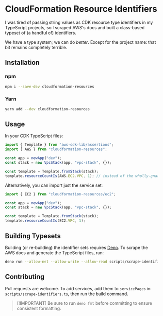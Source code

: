 # CloudFormation Resource Identifiers

I was tired of passing string values as CDK resource type identifiers in my
TypeScript projects, so I scraped AWS's docs and built a class-based typeset of
(a handful of) identifiers.

We have a type system; we can do _better_. Except for the project name: that bit
remains completely terrible.

## Installation

### npm

```sh
npm i --save-dev cloudformation-resources
```

### Yarn

```sh
yarn add --dev cloudformation-resources
```

## Usage

In your CDK TypeScript files:

```typescript
import { Template } from "aws-cdk-lib/assertions";
import { AWS } from "cloudformation-resources";

const app = newApp("dev");
const stack = new VpcStack(app, "vpc-stack", {});

const template = Template.fromStack(stack);
template.resourceCountIs(AWS.EC2.VPC, 1); // instead of the wholly-gnarly "AWS::EC2::VPC"
```

Alternatively, you can import just the service set:

```typescript
import { EC2 } from "cloudformation-resources/ec2";

const app = newApp("dev");
const stack = new VpcStack(app, "vpc-stack", {});

const template = Template.fromStack(stack);
template.resourceCountIs(EC2.VPC, 1);
```

## Building Typesets

Building (or re-building) the identifier sets requires
[Deno](https://deno.land). To scrape the AWS docs and generate the TypeScript
files, run:

```sh
deno run --allow-net --allow-write --allow-read scripts/scrape-identifiers.ts
```

## Contributing

Pull requests are welcome. To add services, add them to `servicePages` in
`scripts/scrape-identifiers.ts`, then run the build command.

> [!IMPORTANT] Be sure to run `deno fmt` before committing to ensure consistent
> formatting.
